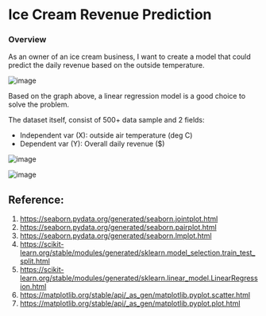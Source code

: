 # Ice Cream Revenue Prediction
### Overview
As an owner of an ice cream business, I want to create a model that could predict the daily revenue based on the outside temperature. 

![image](https://user-images.githubusercontent.com/37673834/174699411-c15aabd9-7c93-4cca-85c5-9cf08ca36dff.png)

Based on the graph above, a linear regression model is a good choice to solve the problem.

The dataset itself, consist of 500+ data sample and 2 fields:
 - Independent var (X): outside air temperature (deg C)
 - Dependent var (Y): Overall daily revenue ($)

![image](https://user-images.githubusercontent.com/37673834/174691489-4bd1d9f9-a59f-4cde-8b28-0247aa9e7cad.png)

![image](https://user-images.githubusercontent.com/37673834/174700419-f44ab3e2-28c0-424d-a47a-78b0be1658cd.png)

## Reference:
1. https://seaborn.pydata.org/generated/seaborn.jointplot.html
2. https://seaborn.pydata.org/generated/seaborn.pairplot.html
3. https://seaborn.pydata.org/generated/seaborn.lmplot.html
4. https://scikit-learn.org/stable/modules/generated/sklearn.model_selection.train_test_split.html
5. https://scikit-learn.org/stable/modules/generated/sklearn.linear_model.LinearRegression.html
6. https://matplotlib.org/stable/api/_as_gen/matplotlib.pyplot.scatter.html
7. https://matplotlib.org/stable/api/_as_gen/matplotlib.pyplot.plot.html
